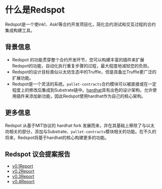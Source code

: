 # 什么是Redspot

Redspot是一个使ink!、Ask!等合约开发项目化，简化合约测试和交互过程的合约集成构建工具。

## 背景信息

* Redspot 的功能贯穿整个合约开发环节，您可以构建丰富的插件来扩展Redspot的功能，自动化执行重复步骤的过程，最大程度地减轻您的负担。
* Redspot的设计目标类似以太坊生态中的Truffle，但是具备比Truffle更广泛的扩展功能。
* Redspot是一个灵活的系统。`pallet-contracts`合约模块可以被直接或在一定程度上的修改后集成到Substrate链中。[hardhat](https://github.com/nomiclabs/hardhat)具有出色的设计架构，允许使用插件来添加新功能，因此Redspot使用hardhat作为自己的核心架构。
## 更多信息

Redspot 从基于MIT协议的 hardhat fork 发展而来，并在其基础上移除了与以太坊相关的部分，添加与Substrate、`pallet-contracts`模块相关的功能。在不久的将来，Redspot将基于hardhat的核心构建更多的功能。

## Redspot 议会提案报告

- [v0.1Report](./reports/v0.2Report.md)
- [v0.2Report](./reports/v0.2Report.md)
- [v0.3Report](./reports/v0.3Report.md)
- [v0.4Report](./reports/v0.4Report.md)
